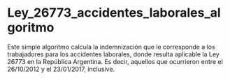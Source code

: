 # Ley_26773_accidentes_laborales_algoritmo
Este simple algoritmo calcula la indemnización que le corresponde a los trabajadores para los accidentes laborales, donde resulta aplicable la Ley 26773 en la República Argentina. Es decir, aquellos que ocurrieron entre el 26/10/2012 y el 23/01/2017, inclusive.
